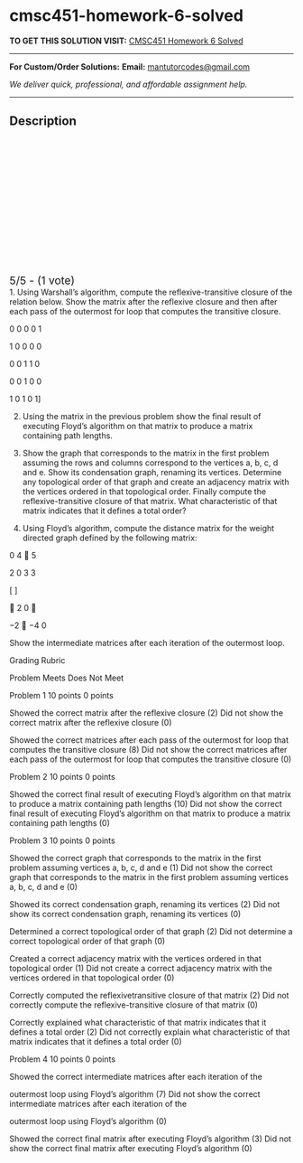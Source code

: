 # cmsc451-homework-6-solved
**TO GET THIS SOLUTION VISIT:** [CMSC451 Homework 6 Solved](https://mantutor.com/product/cmsc-451-homework-6-solved/)


---

**For Custom/Order Solutions:** **Email:** mantutorcodes@gmail.com  

*We deliver quick, professional, and affordable assignment help.*

---

<h2>Description</h2>



<div class="kk-star-ratings kksr-auto kksr-align-center kksr-valign-top" data-payload="{&quot;align&quot;:&quot;center&quot;,&quot;id&quot;:&quot;113955&quot;,&quot;slug&quot;:&quot;default&quot;,&quot;valign&quot;:&quot;top&quot;,&quot;ignore&quot;:&quot;&quot;,&quot;reference&quot;:&quot;auto&quot;,&quot;class&quot;:&quot;&quot;,&quot;count&quot;:&quot;1&quot;,&quot;legendonly&quot;:&quot;&quot;,&quot;readonly&quot;:&quot;&quot;,&quot;score&quot;:&quot;5&quot;,&quot;starsonly&quot;:&quot;&quot;,&quot;best&quot;:&quot;5&quot;,&quot;gap&quot;:&quot;4&quot;,&quot;greet&quot;:&quot;Rate this product&quot;,&quot;legend&quot;:&quot;5\/5 - (1 vote)&quot;,&quot;size&quot;:&quot;24&quot;,&quot;title&quot;:&quot;CMSC451 Homework 6 Solved&quot;,&quot;width&quot;:&quot;138&quot;,&quot;_legend&quot;:&quot;{score}\/{best} - ({count} {votes})&quot;,&quot;font_factor&quot;:&quot;1.25&quot;}">

<div class="kksr-stars">

<div class="kksr-stars-inactive">
            <div class="kksr-star" data-star="1" style="padding-right: 4px">


<div class="kksr-icon" style="width: 24px; height: 24px;"></div>
        </div>
            <div class="kksr-star" data-star="2" style="padding-right: 4px">


<div class="kksr-icon" style="width: 24px; height: 24px;"></div>
        </div>
            <div class="kksr-star" data-star="3" style="padding-right: 4px">


<div class="kksr-icon" style="width: 24px; height: 24px;"></div>
        </div>
            <div class="kksr-star" data-star="4" style="padding-right: 4px">


<div class="kksr-icon" style="width: 24px; height: 24px;"></div>
        </div>
            <div class="kksr-star" data-star="5" style="padding-right: 4px">


<div class="kksr-icon" style="width: 24px; height: 24px;"></div>
        </div>
    </div>

<div class="kksr-stars-active" style="width: 138px;">
            <div class="kksr-star" style="padding-right: 4px">


<div class="kksr-icon" style="width: 24px; height: 24px;"></div>
        </div>
            <div class="kksr-star" style="padding-right: 4px">


<div class="kksr-icon" style="width: 24px; height: 24px;"></div>
        </div>
            <div class="kksr-star" style="padding-right: 4px">


<div class="kksr-icon" style="width: 24px; height: 24px;"></div>
        </div>
            <div class="kksr-star" style="padding-right: 4px">


<div class="kksr-icon" style="width: 24px; height: 24px;"></div>
        </div>
            <div class="kksr-star" style="padding-right: 4px">


<div class="kksr-icon" style="width: 24px; height: 24px;"></div>
        </div>
    </div>
</div>


<div class="kksr-legend" style="font-size: 19.2px;">
            5/5 - (1 vote)    </div>
    </div>
1. Using Warshall’s algorithm, compute the reflexive-transitive closure of the relation below. Show the matrix after the reflexive closure and then after each pass of the outermost for loop that computes the transitive closure.

0 0 0 0 1

1 0 0 0 0

0 0 1 1 0

0 0 1 0 0

1 0 1 0 1]

2. Using the matrix in the previous problem show the final result of executing Floyd’s algorithm on that matrix to produce a matrix containing path lengths.

3. Show the graph that corresponds to the matrix in the first problem assuming the rows and columns correspond to the vertices a, b, c, d and e. Show its condensation graph, renaming its vertices. Determine any topological order of that graph and create an adjacency matrix with the vertices ordered in that topological order. Finally compute the reflexive-transitive closure of that matrix. What characteristic of that matrix indicates that it defines a total order?

4. Using Floyd’s algorithm, compute the distance matrix for the weight directed graph defined by the following matrix:

0 4  5

2 0 3 3

[ ]

 2 0 

−2  −4 0

Show the intermediate matrices after each iteration of the outermost loop.

Grading Rubric

Problem Meets Does Not Meet

Problem 1 10 points 0 points

Showed the correct matrix after the reflexive closure (2) Did not show the correct matrix after the reflexive closure (0)

Showed the correct matrices after each pass of the outermost for loop that computes the transitive closure (8) Did not show the correct matrices after each pass of the outermost for loop that computes the transitive closure (0)

Problem 2 10 points 0 points

Showed the correct final result of executing Floyd’s algorithm on that matrix to produce a matrix containing path lengths (10) Did not show the correct final result of executing Floyd’s algorithm on that matrix to produce a matrix containing path lengths (0)

Problem 3 10 points 0 points

Showed the correct graph that corresponds to the matrix in the first problem assuming vertices a, b, c, d and e (1) Did not show the correct graph that corresponds to the matrix in the first problem assuming vertices a, b, c, d and e (0)

Showed its correct condensation graph, renaming its vertices (2) Did not show its correct condensation graph, renaming its vertices (0)

Determined a correct topological order of that graph (2) Did not determine a correct topological order of that graph (0)

Created a correct adjacency matrix with the vertices ordered in that topological order (1) Did not create a correct adjacency matrix with the vertices ordered in that topological order (0)

Correctly computed the reflexivetransitive closure of that matrix (2) Did not correctly compute the reflexive-transitive closure of that matrix (0)

Correctly explained what characteristic of that matrix indicates that it defines a total order (2) Did not correctly explain what characteristic of that matrix indicates that it defines a total order (0)

Problem 4 10 points 0 points

Showed the correct intermediate matrices after each iteration of the

outermost loop using Floyd’s algorithm (7) Did not show the correct intermediate matrices after each iteration of the

outermost loop using Floyd’s algorithm (0)

Showed the correct final matrix after executing Floyd’s algorithm (3) Did not show the correct final matrix after executing Floyd’s algorithm (0)
